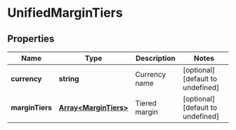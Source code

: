 # UnifiedMarginTiers

## Properties

Name | Type | Description | Notes
------------ | ------------- | ------------- | -------------
**currency** | **string** | Currency name | [optional] [default to undefined]
**marginTiers** | [**Array&lt;MarginTiers&gt;**](MarginTiers.md) | Tiered margin | [optional] [default to undefined]

